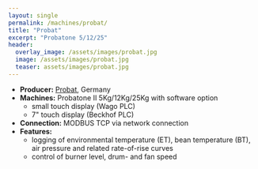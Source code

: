 ```yaml
---
layout: single
permalink: /machines/probat/
title: "Probat"
excerpt: "Probatone 5/12/25"
header:
  overlay_image: /assets/images/probat.jpg
  image: /assets/images/probat.jpg
  teaser: assets/images/probat.jpg
---
```

* __Producer:__ [Probat](http://www.probat-shoproaster.com/en/home/), Germany
* __Machines:__ Probatone II 5Kg/12Kg/25Kg with software option
  - small touch display (Wago PLC)
  - 7" touch display (Beckhof PLC)
* __Connection:__ MODBUS TCP via network connection
* __Features:__ 
  - logging of environmental temperature (ET), bean temperature (BT), air pressure and related rate-of-rise curves
  - control of burner level, drum- and fan speed